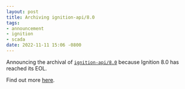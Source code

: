 ```yaml
---
layout: post
title: Archiving ignition-api/8.0
tags:
- announcement
- ignition
- scada
date: 2022-11-11 15:06 -0800
---
```

Announcing the archival of [`ignition-api/8.0`](https://github.com/ignition-api/8.0) because Ignition 8.0 has reached its EOL.

Find out more [here](https://www.inductiveautomation.com/news/the-future-of-ignition-79-lts-and-eol-plans).
